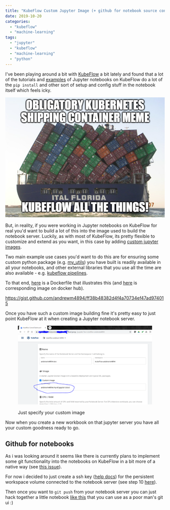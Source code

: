 ```yaml
---
title: "KubeFlow Custom Jupyter Image (+ github for notebook source control)"
date: 2019-10-20
categories: 
  - "kubeflow"
  - "machine-learning"
tags: 
  - "jupyter"
  - "kubeflow"
  - "machine-learning"
  - "python"
---
```


I've been playing around a bit with [KubeFlow](https://www.kubeflow.org/) a bit lately and found that a lot of the tutorials and [examples](https://github.com/kubeflow/examples/blob/master/pipelines/simple-notebook-pipeline/Simple%20Notebook%20Pipeline.ipynb) of Jupyter notebooks on KubeFlow do a lot of the `pip install` and other sort of setup and config stuff in the notebook itself which feels icky.

![](images/3duv0s.jpg)

But, in reality, if you were working in Jupyter notebooks on KubeFlow for real you'd want to build a lot of this into the image used to build the notebook server. Luckily, as with most of KubeFlow, its pretty flexible to customize and extend as you want, in this case by adding [custom jupyter images](https://www.kubeflow.org/docs/notebooks/custom-notebook/).

Two main example use cases you'd want to do this are for ensuring some custom python package (e.g. [my\_utils](https://github.com/andrewm4894/my_utils)) you have built is readily available in all your notebooks, and other external libraries that you use all the time are also available - e.g. [kubeflow pipelines](https://pypi.org/project/kfp/).

To that end, [here](https://github.com/andrewm4894/my-kf-jupyter/blob/master/Dockerfile) is a Dockerfile that illustrates this (and [here](https://cloud.docker.com/repository/docker/andrewm4894/my-kf-jupyter) is corresponding image on docker hub).

https://gist.github.com/andrewm4894/ff38b48382d4f4a70734ef47ad974015

Once you have such a custom image building fine it's pretty easy to just point KubeFlow at it when creating a Jupyter notebook server.

<figure>

![](images/Capture.png)

<figcaption>

Just specify your custom image

</figcaption>

</figure>

Now when you create a new workbook on that jupyter server you have all your custom goodness ready to go.

## Github for notebooks

As i was looking around it seems like there is currently plans to implement some git functionality into the notebooks on KubeFlow in a bit more of a native way (see [this issue](https://github.com/kubeflow/kubeflow/issues/2889)).

For now i decided to just create a ssh key ([help docs](https://help.github.com/en/articles/connecting-to-github-with-ssh)) for the persistent workspace volume connected to the notebook server (see step 10 [here](https://www.kubeflow.org/docs/notebooks/setup/)).

Then once you want to `git push` from your notebook server you can just hack together a little notebook [like this](https://github.com/andrewm4894/my-kf-notebooks/blob/master/git.ipynb) that you can use as a poor man's git ui :)
